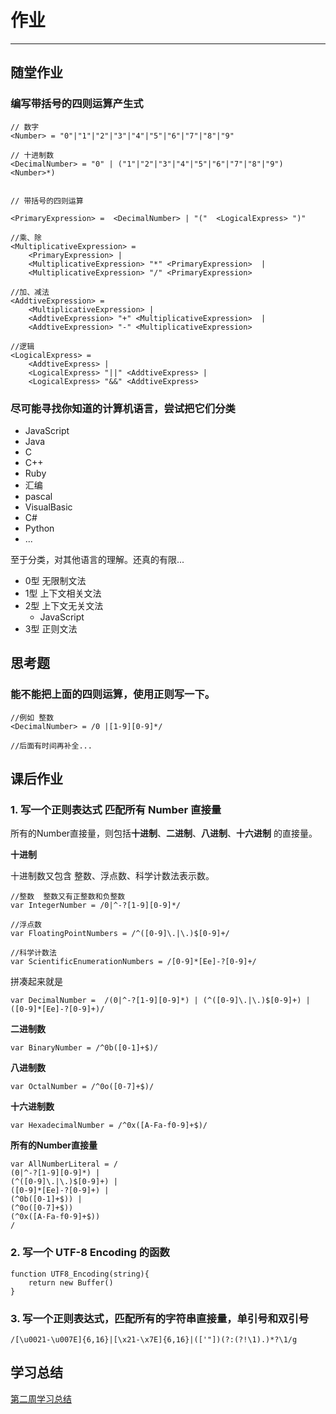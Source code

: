 # 作业

---

## 随堂作业

### 编写带括号的四则运算产生式
```
// 数字
<Number> = "0"|"1"|"2"|"3"|"4"|"5"|"6"|"7"|"8"|"9"

// 十进制数
<DecimalNumber> = "0" | ("1"|"2"|"3"|"4"|"5"|"6"|"7"|"8"|"9") <Number>*)


// 带括号的四则运算

<PrimaryExpression> =  <DecimalNumber> | "("  <LogicalExpress> ")"

//乘、除 
<MultiplicativeExpression> =  
    <PrimaryExpression> | 
    <MultiplicativeExpression> "*" <PrimaryExpression>  |
    <MultiplicativeExpression> "/" <PrimaryExpression> 

//加、减法
<AddtiveExpression> =  
    <MultiplicativeExpression> | 
    <AddtiveExpression> "+" <MultiplicativeExpression>  |
    <AddtiveExpression> "-" <MultiplicativeExpression>

//逻辑
<LogicalExpress> = 
    <AddtiveExpress> | 
    <LogicalExpress> "||" <AddtiveExpress> |
    <LogicalExpress> "&&" <AddtiveExpress>
```

### 尽可能寻找你知道的计算机语言，尝试把它们分类

- JavaScript
- Java
- C
- C++ 
- Ruby
- 汇编
- pascal
- VisualBasic
- C#
- Python
- ...

至于分类，对其他语言的理解。还真的有限...

- 0型 无限制文法
- 1型 上下文相关文法
- 2型 上下文无关文法
    - JavaScript
- 3型 正则文法


## 思考题

### 能不能把上面的四则运算，使用正则写一下。

```
//例如 整数 
<DecimalNumber> = /0 |[1-9][0-9]*/

//后面有时间再补全...
```

## 课后作业

###  1. 写一个正则表达式 匹配所有 Number 直接量

所有的Number直接量，则包括**十进制**、**二进制**、**八进制**、**十六进制** 的直接量。

**十进制**

十进制数又包含 整数、浮点数、科学计数法表示数。

```
//整数  整数又有正整数和负整数 
var IntegerNumber = /0|^-?[1-9][0-9]*/

//浮点数
var FloatingPointNumbers = /^([0-9]\.|\.)$[0-9]+/

//科学计数法
var ScientificEnumerationNumbers = /[0-9]*[Ee]-?[0-9]+/
```
拼凑起来就是
```
var DecimalNumber =  /(0|^-?[1-9][0-9]*) | (^([0-9]\.|\.)$[0-9]+) | ([0-9]*[Ee]-?[0-9]+)/
```

**二进制数**
```
var BinaryNumber = /^0b([0-1]+$)/
```
**八进制数**
```
var OctalNumber = /^0o([0-7]+$)/
```

**十六进制数**
```
var HexadecimalNumber = /^0x([A-Fa-f0-9]+$)/
```

**所有的Number直接量**
```
var AllNumberLiteral = /
(0|^-?[1-9][0-9]*) | 
(^([0-9]\.|\.)$[0-9]+) | 
([0-9]*[Ee]-?[0-9]+) |
(^0b([0-1]+$)) |
(^0o([0-7]+$))
(^0x([A-Fa-f0-9]+$))
/
```
### 2. 写一个 UTF-8 Encoding 的函数
```
function UTF8_Encoding(string){
    return new Buffer()
}
```

### 3. 写一个正则表达式，匹配所有的字符串直接量，单引号和双引号
```
/[\u0021-\u007E]{6,16}|[\x21-\x7E]{6,16}|(['"])(?:(?!\1).)*?\1/g
```


## 学习总结
[第二周学习总结](https://github.com/bakenray/Frontend-01-Template/tree/master/week02/2.第二周总结.md)